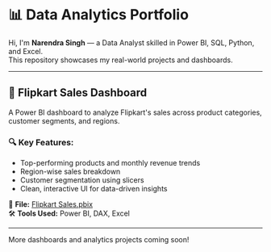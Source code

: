 # 📊 Data Analytics Portfolio

Hi, I'm **Narendra Singh** — a Data Analyst skilled in Power BI, SQL, Python, and Excel.  
This repository showcases my real-world projects and dashboards.

---

## 🛒 Flipkart Sales Dashboard

A Power BI dashboard to analyze Flipkart's sales across product categories, customer segments, and regions.

### 🔍 Key Features:
- Top-performing products and monthly revenue trends  
- Region-wise sales breakdown  
- Customer segmentation using slicers  
- Clean, interactive UI for data-driven insights  

📁 **File:** [Flipkart Sales.pbix](./Flipkart%20Sales.pbix)  
🛠 **Tools Used:** Power BI, DAX, Excel

---

More dashboards and analytics projects coming soon!
